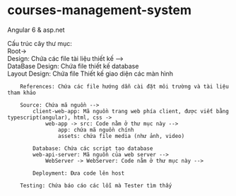 # courses-management-system  
Angular 6 &amp; asp.net  
  
Cấu trúc cây thư mục:  
	Root->  
		Design: Chứa các file tài liệu thiết kế -->  
			DataBase Design: Chứa file thiết kế database  
			Layout Design: Chứa file Thiết kế giao diện các màn hình  
		  
		References: Chứa các file hướng dẫn cài đặt môi trường và tài liệu tham khảo  
	  
		Source: Chứa mã nguồn -->  
			client-web-app: Mã nguồn trang web phía client, được viết bằng typescript(angular), html, css ->  
				web-app -> src: Code nằm ở thư mục này -->  
					app: chứa mã nguồn chính  
					assets: chứa file media (như ảnh, video)  

			Database: Chứa các script tạo database  
			web-api-server: Mã nguồn của web server -->  
				WebServer -> WebServer: Code nằm ở thư mục này -->  
	  
			Deployment: Đưa code lên host  
			  
		Testing: Chứa báo cáo các lỗi mà Tester tìm thấy  
		
		